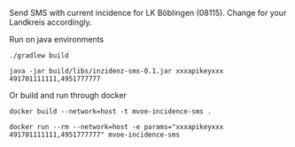 Send SMS with current incidence for LK Böblingen (08115). Change for your Landkreis accordingly.

Run on java environments

`./gradlew build`

`java -jar build/libs/inzidenz-sms-0.1.jar xxxapikeyxxx 491701111111,4951777777`

Or build and run through docker

`docker build --network=host -t mvoe-incidence-sms .`

`docker run --rm --network=host -e params="xxxapikeyxxx 491701111111,4951777777" mvoe-incidence-sms`
